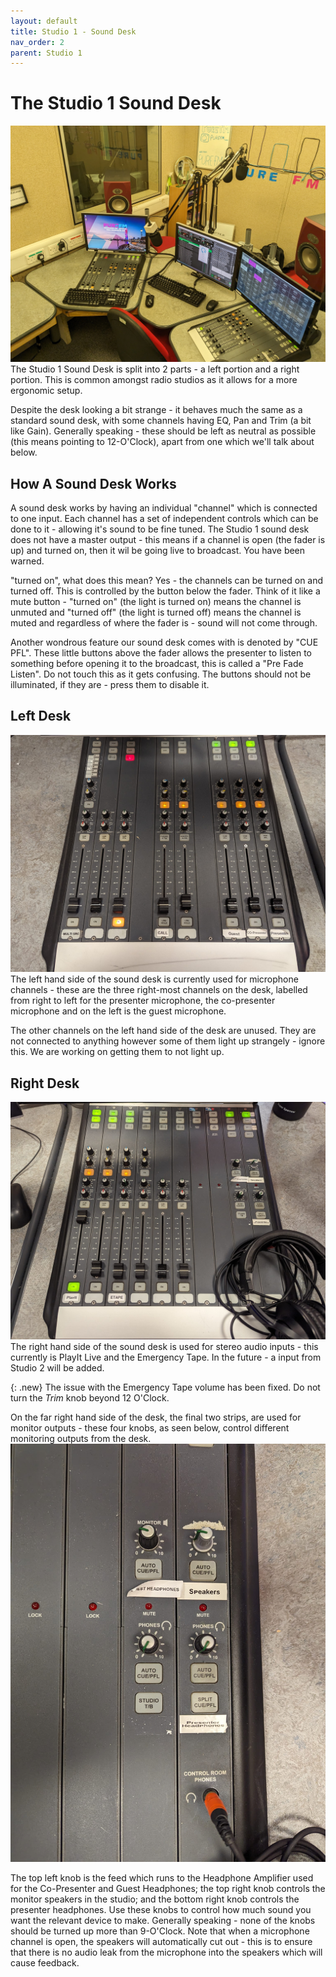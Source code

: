 ```yaml
---
layout: default
title: Studio 1 - Sound Desk
nav_order: 2
parent: Studio 1
---
```


# The Studio 1 Sound Desk
![Studio 1 Presenters Position, showing the split desk](../../assets/studio-1/overview-of-presenter-position.jpg)
The Studio 1 Sound Desk is split into 2 parts - a left portion and a right portion. This is common amongst radio studios as it allows for a more ergonomic setup.

Despite the desk looking a bit strange - it behaves much the same as a standard sound desk, with some channels having EQ, Pan and Trim (a bit like Gain). Generally speaking - these should be left as neutral as possible (this means pointing to 12-O'Clock), apart from one which we'll talk about below.

## How A Sound Desk Works
A sound desk works by having an individual "channel" which is connected to one input. Each channel has a set of independent controls which can be done to it - allowing it's sound to be fine tuned. The Studio 1 sound desk does not have a master output - this means if a channel is open (the fader is up) and turned on, then it wil be going live to broadcast. You have been warned. 

"turned on", what does this mean? Yes - the channels can be turned on and turned off. This is controlled by the button below the fader. Think of it like a mute button - "turned on" (the light is turned on) means the channel is unmuted and "turned off" (the light is turned off) means the channel is muted and regardless of where the fader is - sound will not come through.

Another wondrous feature our sound desk comes with is denoted by "CUE PFL". These little buttons above the fader allows the presenter to listen to something before opening it to the broadcast, this is called a "Pre Fade Listen". Do not touch this as it gets confusing. The buttons should not be illuminated, if they are - press them to disable it.


## Left Desk
![Studio 1 Left Sound Desk](../../assets/studio-1/left-sound-desk.jpg)
The left hand side of the sound desk is currently used for microphone channels - these are the three right-most channels on the desk, labelled from right to left for the presenter microphone, the co-presenter microphone and on the left is the guest microphone. 

The other channels on the left hand side of the desk are unused. They are not connected to anything however some of them light up strangely - ignore this. We are working on getting them to not light up.

## Right Desk
![Studio 1 Right Sound Desk](../../assets/studio-1/right-sound-desk.jpg)
The right hand side of the sound desk is used for stereo audio inputs - this currently is PlayIt Live and the Emergency Tape. In the future - a input from Studio 2 will be added.

{: .new}
The issue with the Emergency Tape volume has been fixed. Do not turn the *Trim* knob beyond 12 O'Clock. 

On the far right hand side of the desk, the final two strips, are used for monitor outputs - these four knobs, as seen below, control different monitoring outputs from the desk.
![Studio 1 Desk Monitoring Output](../../assets/studio-1/monitor-output.jpg)

The top left knob is the feed which runs to the Headphone Amplifier used for the Co-Presenter and Guest Headphones; the top right knob controls the monitor speakers in the studio; and the bottom right knob controls the presenter headphones. Use these knobs to control how much sound you want the relevant device to make. Generally speaking - none of the knobs should be turned up more than 9-O'Clock. Note that when a microphone channel is open, the speakers will automatically cut out - this is to ensure that there is no audio leak from the microphone into the speakers which will cause feedback. 